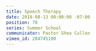 ```yaml
---
title: Speech Therapy
date: 2018-08-13 00:00:00 -07:00
position: 70
series: Summer School
communicator: Pastor Shea Cullen
vimeo_id: 284745108
---
```


